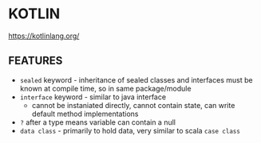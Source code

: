 # KOTLIN
https://kotlinlang.org/

## FEATURES
- `sealed` keyword - inheritance of sealed classes and interfaces must be known at compile time, so in same package/module
- `interface` keyword - similar to java interface
    - cannot be instaniated directly, cannot contain state, can write default method implementations
- `?` after a type means variable can contain a null
- `data class` - primarily to hold data, very similar to scala `case class`
